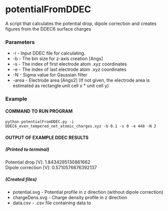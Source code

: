# potentialFromDDEC
A script that calculates the potential drop, dipole correction and creates figures from the DDEC6 surface charges

### Parameters

*  -i - Input DDEC file for calculating.
* -b - The bin size for z-axis creation [Angs]
* -s - The index of first electrode atom .xyz coordinates
* -e - The index of last electrode atom .xyz coordinates
* -N - Sigma value for Gaussian filter
* -area - Electrode area [Angs2] (If not given, the electrode area is estimated as rectangle unit cell x * unit cell y)

### Example

#### COMMAND TO RUN PROGRAM

```
python potentialFromDDEC.py -i DDEC6_even_tempered_net_atomic_charges.xyz -b 0.1 -s 0 -e 448 -N 2
```

#### OUTPUT OF EXAMPLE DDEC RESULTS

##### (Printed to terminal)
Potential drop [V]: 1.8434295130861662 \
Dipole correction [V]: 0.5710576676392137

##### (Created files)
* potential.svg - Potential profile in z direction (without dipole correction)
* chargeDens.svg - Charge density profile in z direction
* data.csv - .csv file containing data to 
